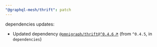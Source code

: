 ```yaml
---
"@graphql-mesh/thrift": patch
---
```

dependencies updates:
  - Updated dependency [`@omnigraph/thrift@^0.4.6` ↗︎](https://www.npmjs.com/package/@omnigraph/thrift/v/0.4.6) (from `^0.4.5`, in `dependencies`)
